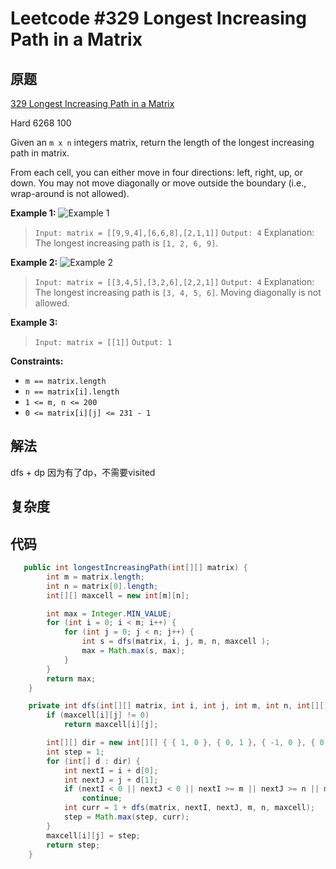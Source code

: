 # Leetcode #329 Longest Increasing Path in a Matrix

## 原题

[329 Longest Increasing Path in a Matrix](https://leetcode.com/problems/longest-increasing-path-in-a-matrix/)

Hard 6268 100

Given an `m x n` integers matrix, return the length of the longest increasing path in matrix.

From each cell, you can either move in four directions: left, right, up, or down. You may not move diagonally or move outside the boundary (i.e., wrap-around is not allowed).

**Example 1:**
![Example 1](https://assets.leetcode.com/uploads/2021/01/05/grid1.jpg)

> `Input: matrix = [[9,9,4],[6,6,8],[2,1,1]]`
`Output: 4`
Explanation: The longest increasing path is `[1, 2, 6, 9]`.

**Example 2:**
![Example 2](https://assets.leetcode.com/uploads/2021/01/27/tmp-grid.jpg)

> `Input: matrix = [[3,4,5],[3,2,6],[2,2,1]]`
`Output: 4`
Explanation: The longest increasing path is `[3, 4, 5, 6]`. Moving diagonally is not allowed.

**Example 3:**

> `Input: matrix = [[1]]`
`Output: 1`

**Constraints:**

- `m == matrix.length`
- `n == matrix[i].length`
- `1 <= m, n <= 200`
- `0 <= matrix[i][j] <= 231 - 1`

## 解法

dfs + dp
因为有了dp，不需要visited

## 复杂度


## 代码


```Java
   public int longestIncreasingPath(int[][] matrix) {
        int m = matrix.length;
        int n = matrix[0].length;
        int[][] maxcell = new int[m][n];

        int max = Integer.MIN_VALUE;
        for (int i = 0; i < m; i++) {
            for (int j = 0; j < n; j++) {
                int s = dfs(matrix, i, j, m, n, maxcell );
                max = Math.max(s, max);
            }
        }
        return max;
    }

    private int dfs(int[][] matrix, int i, int j, int m, int n, int[][] maxcell) {
        if (maxcell[i][j] != 0)
            return maxcell[i][j];

        int[][] dir = new int[][] { { 1, 0 }, { 0, 1 }, { -1, 0 }, { 0, -1 } };
        int step = 1;
        for (int[] d : dir) {
            int nextI = i + d[0];
            int nextJ = j + d[1];
            if (nextI < 0 || nextJ < 0 || nextI >= m || nextJ >= n || matrix[nextI][nextJ] <= matrix[i][j] )
                continue;
            int curr = 1 + dfs(matrix, nextI, nextJ, m, n, maxcell);
            step = Math.max(step, curr);
        }
        maxcell[i][j] = step;
        return step;
    }

```
